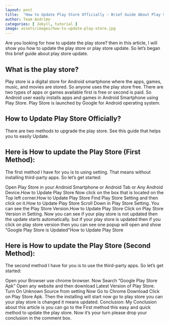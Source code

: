 ```yaml
---
layout: post
title:  "How to Update Play Store Officially – Brief Guide About Play Store Update"
author: Team Andrimo
categories: [ Jekyll, tutorial ]
image: assets/images/how-to-update-play-store.jpg
---
```

Are you looking for how to update the play store? then in this article, I will show you how to update the play store or play store update. So let’s began this brief guide about play store update.

## What is the play store?

Play store is a digital store for Android smartphone where the apps, games, music, and movies are stored. So anyone uses the play store free. There are two types of apps or games available first is free or second is paid. So Android user easily installs apps and games in Android Smartphone using Play Store. Play Store is launched by Google for Android operating system.

## How to Update Play Store Officially?

There are two methods to upgrade the play store. See this guide that helps you to easily Update.

## Here is How to update the Play Store (First Method):

The first method I have for you is to using setting. That means without installing third-party apps. So let’s get started:

Open Play Store in your Android Smartphone or Android Tab or Any Android Device.How to Update Play Store 
Now click on the box that is located on the Top left corner.How to Update Play Store 
Find Play Store Setting and then click on it.How to Update Play Store 
Scroll Down in Play Store Setting. You can see the Play Store Version.How to Update Play Store 
Click on Play Store Version in Setting. Now you can see if your play store is not updated then the update starts automatically. but if your play store is updated then if you click on play store version then you can see one popup will open and show “Google Play Store is Updated”How to Update Play Store 

## Here is How to update the Play Store (Second Method):

The second method I have for you is to use the third-party apps. So let’s get started:

Open your Browser use chrome browser. Now Search “Google Play Store Apk”
Open any website and then download Latest Version of Play Store.
Turn On Unknown Source from setting
Now Go to Chrome Download Click on Play Store Apk.
Then the installing will start now go to play store you can your play store is changed it means updated.
Conclusion:
My Conclusion about this article is you can go to the First method this easy and quick method to update the play store. Now it’s your turn please drop your conclusion in the comment box.

